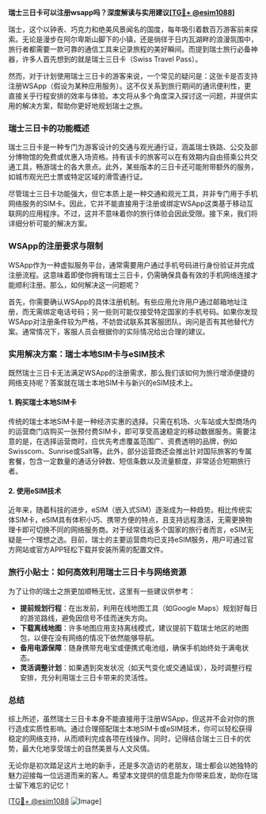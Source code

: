 **瑞士三日卡可以注册wsapp吗？深度解读与实用建议[[TG💪+ @esim1088](https://t.me/s/esim1088)]**

瑞士，这个以钟表、巧克力和绝美风景闻名的国度，每年吸引着数百万游客前来探索。无论是漫步在阿尔卑斯山脚下的小镇，还是徜徉于日内瓦湖畔的浪漫氛围中，旅行者都需要一款可靠的通信工具来记录旅程的美好瞬间。而提到瑞士旅行必备神器，许多人首先想到的就是瑞士三日卡（Swiss Travel Pass）。

然而，对于计划使用瑞士三日卡的游客来说，一个常见的疑问是：这张卡是否支持注册WSApp（假设为某种应用服务）。这不仅关系到旅行期间的通讯便利性，更直接关乎行程安排的效率与体验。本文将从多个角度深入探讨这一问题，并提供实用的解决方案，帮助你更好地规划瑞士之旅。

### 瑞士三日卡的功能概述

瑞士三日卡是一种专门为游客设计的交通与观光通行证，涵盖瑞士铁路、公交及部分博物馆的免费或优惠入场资格。持有该卡的旅客可以在有效期内自由搭乘公共交通工具，畅游瑞士的各大景点。此外，某些版本的三日卡还可能附带额外的服务，如城市观光巴士票或特定区域的滑雪通行证。

尽管瑞士三日卡功能强大，但它本质上是一种交通和观光工具，并非专门用于手机网络服务的SIM卡。因此，它并不能直接用于注册或绑定WSApp这类基于移动互联网的应用程序。不过，这并不意味着你的旅行体验会因此受限。接下来，我们将详细分析可能的解决方案。

### WSApp的注册要求与限制

WSApp作为一种虚拟服务平台，通常需要用户通过手机号码进行身份验证并完成注册流程。这意味着即使你拥有瑞士三日卡，仍需确保具备有效的手机网络连接才能顺利注册。那么，如何解决这一问题呢？

首先，你需要确认WSApp的具体注册机制。有些应用允许用户通过邮箱地址注册，而无需绑定电话号码；另一些则可能仅接受特定国家的手机号码。如果你发现WSApp对注册条件较为严格，不妨尝试联系其客服团队，询问是否有其他替代方案。通常情况下，客服人员会根据你的实际情况给出合理的建议。

### 实用解决方案：瑞士本地SIM卡与eSIM技术

既然瑞士三日卡无法满足WSApp的注册需求，那么我们该如何为旅行增添便捷的网络支持呢？答案就在瑞士本地SIM卡与新兴的eSIM技术上。

#### 1. 购买瑞士本地SIM卡

传统的瑞士本地SIM卡是一种经济实惠的选择。只需在机场、火车站或大型商场内的运营商门店购买一张预付费SIM卡，即可享受高速稳定的移动数据服务。需要注意的是，在选择运营商时，应优先考虑覆盖范围广、资费透明的品牌，例如Swisscom、Sunrise或Salt等。此外，部分运营商还会推出针对国际旅客的专属套餐，包含一定数量的通话分钟数、短信条数以及流量额度，非常适合短期旅行者。

#### 2. 使用eSIM技术

近年来，随着科技的进步，eSIM（嵌入式SIM）逐渐成为一种趋势。相比传统实体SIM卡，eSIM具有体积小巧、携带方便的特点，且支持远程激活，无需更换物理卡即可切换不同的网络服务商。对于经常往返多个国家的旅行者而言，eSIM无疑是一个理想之选。目前，瑞士的主要运营商均已支持eSIM服务，用户可通过官方网站或官方APP轻松下载并安装所需的配置文件。

### 旅行小贴士：如何高效利用瑞士三日卡与网络资源

为了让你的瑞士之旅更加顺畅无忧，这里有一些建议供参考：

- **提前规划行程**：在出发前，利用在线地图工具（如Google Maps）规划好每日的游览路线，避免因信号不佳而迷失方向。
- **下载离线地图**：许多地图应用支持离线模式，建议提前下载瑞士地区的地图包，以便在没有网络的情况下依然能够导航。
- **备用电源保障**：随身携带充电宝或便携式电池组，确保手机始终处于满电状态。
- **灵活调整计划**：如果遇到突发状况（如天气变化或交通延误），及时调整行程安排，充分利用瑞士三日卡带来的灵活性。

### 总结

综上所述，虽然瑞士三日卡本身不能直接用于注册WSApp，但这并不会对你的旅行造成实质性影响。通过合理搭配瑞士本地SIM卡或eSIM技术，你可以轻松获得稳定的网络支持，从而顺利完成各项在线操作。同时，记得结合瑞士三日卡的优势，最大化地享受瑞士的自然美景与人文风情。

无论你是初次踏足这片土地的新手，还是多次造访的老朋友，瑞士都会以她独特的魅力迎接每一位远道而来的客人。希望本文提供的信息能为你带来启发，助你在瑞士留下难忘的记忆！

[[TG💪+ @esim1088](https://t.me/s/esim1088) ![Image](https://i.postimg.cc/4NQfJmqS/Snipaste-2025-05-13-00-14-12.png)]